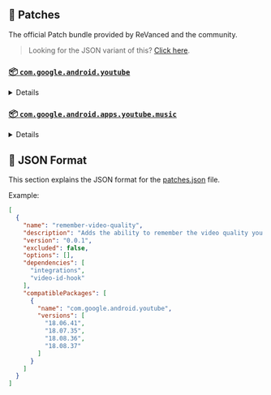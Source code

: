 ## 🧩 Patches

The official Patch bundle provided by ReVanced and the community.

> Looking for the JSON variant of this? [Click here](patches.json).

### [📦 `com.google.android.youtube`](https://play.google.com/store/apps/details?id=com.google.android.youtube)
<details>

| 💊 Patch | 📜 Description | 🏹 Target Version |
|:--------:|:--------------:|:-----------------:|
| `client-spoof` | Spoofs the YouTube client to prevent playback issues. | 18.08.37 |
| `custom-branding-icon-afn-blue` | Changes the YouTube launcher icon (Afn / Blue). | 18.08.37 |
| `custom-branding-icon-afn-red` | Changes the YouTube launcher icon (Afn / Red). | 18.08.37 |
| `custom-branding-icon-revancify` | Changes the YouTube launcher icon (Revancify). | 18.08.37 |
| `custom-branding-name` | Changes the YouTube launcher name to your choice (defaults to ReVanced Extended). | 18.08.37 |
| `custom-seekbar-color` | Change seekbar color in dark mode. | 18.08.37 |
| `custom-video-speed` | Adds more video speed options. | 18.08.37 |
| `default-video-quality` | Adds ability to set default video quality settings. | 18.08.37 |
| `default-video-speed` | Adds ability to set default video speed settings. | 18.08.37 |
| `disable-haptic-feedback` | Disable haptic feedback when swiping. | 18.08.37 |
| `enable-external-browser` | Open url outside the app in an external browser. | 18.08.37 |
| `enable-minimized-playback` | Enables minimized and background playback. | 18.08.37 |
| `enable-old-layout` | Spoof the YouTube client version to use the old layout. | 18.08.37 |
| `enable-old-quality-layout` | Enables the original quality flyout menu. | 18.08.37 |
| `enable-open-links-directly` | Skips over redirection URLs to external links. | 18.08.37 |
| `enable-seekbar-tapping` | Enables tap-to-seek on the seekbar of the video player. | 18.08.37 |
| `enable-tablet-miniplayer` | Enables the tablet mini player layout. | 18.08.37 |
| `enable-wide-searchbar` | Replaces the search icon with a wide search bar. This will hide the YouTube logo when active. | 18.08.37 |
| `force-premium-heading` | Forces premium heading on the home screen. | 18.08.37 |
| `force-vp9-codec` | Forces the VP9 codec for videos. | 18.08.37 |
| `header-switch` | Add switch to change header. | 18.08.37 |
| `hide-auto-captions` | Hide captions from being automatically enabled. | 18.08.37 |
| `hide-auto-player-popup-panels` | Hide automatic popup panels (playlist or live chat) on video player. | 18.08.37 |
| `hide-autoplay-button` | Hides the autoplay button in the video player. | 18.08.37 |
| `hide-button-container` | Adds the options to hide action buttons under a video. | 18.08.37 |
| `hide-captions-button` | Hides the captions button in the video player. | 18.08.37 |
| `hide-cast-button` | Hides the cast button in the video player. | 18.08.37 |
| `hide-channel-watermark` | Hides creator's watermarks on videos. | 18.08.37 |
| `hide-collapse-button` | Hides the collapse button in the video player. | 18.08.37 |
| `hide-comment-component` | Adds options to hide comment component under a video. | 18.08.37 |
| `hide-create-button` | Hides the create button in the navigation bar. | 18.08.37 |
| `hide-crowdfunding-box` | Hides the crowdfunding box between the player and video description. | 18.08.37 |
| `hide-email-address` | Hides the email address in the account switcher. | 18.08.37 |
| `hide-endscreen-cards` | Hides the suggested video cards at the end of a video in fullscreen. | 18.08.37 |
| `hide-endscreen-overlay` | Hide endscreen overlay on swipe controls. | 18.08.37 |
| `hide-filmstrip-overlay` | Hide flimstrip overlay on swipe controls. | 18.08.37 |
| `hide-floating-microphone` | Hide the floating microphone button above the keyboard. | 18.08.37 |
| `hide-flyout-panel` | Adds options to hide player settings flyout panel. | 18.08.37 |
| `hide-fullscreen-buttoncontainer` | Hides the button containers in fullscreen. | 18.08.37 |
| `hide-fullscreen-panels` | Hides video description and comments panel in fullscreen view. | 18.08.37 |
| `hide-general-ads` | Removes general ads. | 18.08.37 |
| `hide-info-cards` | Hides info-cards in videos. | 18.08.37 |
| `hide-live-chat-button` | Hides the live chat button in the video player. | 18.08.37 |
| `hide-mix-playlists` | Removes mix playlists from home feed and video player. | 18.08.37 |
| `hide-next-prev-button` | Hides the next prev button in the player controller. | 18.08.37 |
| `hide-pip-notification` | Disable pip notification when you first launch pip mode. | 18.08.37 |
| `hide-player-button-background` | Hide player button background. | 18.08.37 |
| `hide-player-overlay-filter` | Remove the dark filter layer from the player's background. | 18.08.37 |
| `hide-seekbar` | Hides the seekbar. | 18.08.37 |
| `hide-shorts-button` | Hides the shorts button in the navigation bar. | 18.08.37 |
| `hide-shorts-component` | Hides other Shorts components. | 18.08.37 |
| `hide-snackbar` | Hides the snackbar action popup. | 18.08.37 |
| `hide-startup-shorts-player` | Disables playing YouTube Shorts when launching YouTube. | 18.08.37 |
| `hide-stories` | Hides YouTube Stories shelf on the feed. | 18.08.37 |
| `hide-suggested-actions` | Hide the suggested actions bar inside the player. | 18.08.37 |
| `hide-time-stamp` | Hides the time counter above the seekbar. | 18.08.37 |
| `hide-tooltip-content` | Hides the tooltip box that appears on first install. | 18.08.37 |
| `hide-video-ads` | Removes ads in the video player. | 18.08.37 |
| `layout-switch` | Tricks the dpi to use some tablet/phone layouts. | 18.08.37 |
| `materialyou` | Enables MaterialYou theme for Android 12+ | 18.08.37 |
| `microg-support` | Allows YouTube ReVanced to run without root and under a different package name with Vanced MicroG. | 18.08.37 |
| `optimize-resource` | Removes duplicate resources from YouTube. | 18.08.37 |
| `overlay-buttons` | Add overlay buttons for ReVanced Extended. | 18.08.37 |
| `patch-options` | Create an options.toml file. | all |
| `return-youtube-dislike` | Shows the dislike count of videos using the Return YouTube Dislike API. | 18.08.37 |
| `settings` | Applies mandatory patches to implement ReVanced settings into the application. | 18.08.37 |
| `sponsorblock` | Integrates SponsorBlock which allows skipping video segments such as sponsored content. | 18.08.37 |
| `swipe-controls` | Adds volume and brightness swipe controls. | 18.08.37 |
| `theme` | Applies a custom theme (default: amoled). | 18.08.37 |
| `translations` | Add Crowdin translations for YouTube. | 18.08.37 |
</details>

### [📦 `com.google.android.apps.youtube.music`](https://play.google.com/store/apps/details?id=com.google.android.apps.youtube.music)
<details>

| 💊 Patch | 📜 Description | 🏹 Target Version |
|:--------:|:--------------:|:-----------------:|
| `background-play` | Enables playing music in the background. | all |
| `client-spoof-music` | Spoofs the YouTube Music client. | all |
| `custom-branding-music-afn-blue` | Changes the YouTube Music launcher icon (Afn / Blue). | all |
| `custom-branding-music-afn-red` | Changes the YouTube Music launcher icon (Afn / Red). | all |
| `custom-branding-music-revancify` | Changes the YouTube Music launcher icon to your choice (Revancify). | all |
| `enable-black-navbar` | Sets the navigation bar color to black. | all |
| `enable-color-match-player` | Matches the fullscreen player color with the minimized one. | all |
| `enable-force-minimized-player` | Permanently keep player minimized even if another track is played. | all |
| `enable-force-shuffle` | Enable force shuffle even if another track is played. | all |
| `enable-opus-codec` | Enable opus codec when playing audio. | all |
| `enable-tablet-mode` | Enable landscape mode on phone. | all |
| `enable-zen-mode` | Adds a grey tint to the video player to reduce eye strain. | all |
| `exclusive-audio-playback` | Enables the option to play music without video. | all |
| `hide-compact-header` | Hides the music category bar at the top of the homepage. | all |
| `hide-get-premium` | Removes all "Get Premium" evidences from the avatar menu. | all |
| `hide-music-ads` | Removes ads in the music player. | all |
| `hide-music-cast-button` | Hides the cast button in the video player and header. | all |
| `hide-playlist-card` | Hides the recommend playlist card from homepage. | all |
| `hide-taste-builder` | Removes the "Tell us which artists you like" card from the home screen. | all |
| `hide-upgrade-button` | Removes the upgrade tab from the pivot bar. | all |
| `minimized-playback-music` | Enables minimized playback on Kids music. | all |
| `music-microg-support` | Allows YouTube Music ReVanced to run without root and under a different package name. | all |
| `music-settings` | Adds settings for ReVanced to YouTube Music. | all |
| `optimize-resource-music` | Remove unnecessary resources. | all |
| `patch-options` | Create an options.toml file. | all |
| `translations-music` | Add Crowdin translations for YouTube Music. | all |
</details>



## 📝 JSON Format

This section explains the JSON format for the [patches.json](patches.json) file.

Example:

```json
[
  {
    "name": "remember-video-quality",
    "description": "Adds the ability to remember the video quality you chose in the video quality flyout.",
    "version": "0.0.1",
    "excluded": false,
    "options": [],
    "dependencies": [
      "integrations",
      "video-id-hook"
    ],
    "compatiblePackages": [
      {
        "name": "com.google.android.youtube",
        "versions": [
          "18.06.41",
          "18.07.35",
          "18.08.36",
          "18.08.37"
        ]
      }
    ]
  }
]
```